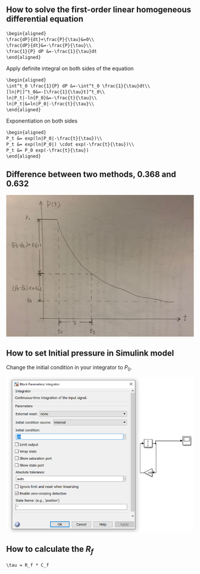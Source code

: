## How to solve the first-order linear homogeneous differential equation
```
\begin{aligned}
\frac{dP}{dt}+\frac{P}{\tau}&=0\\
\frac{dP}{dt}&=-\frac{P}{\tau}\\
\frac{1}{P} dP &=-\frac{1}{\tau}dt
\end{aligned}
```
Apply definite integral on both sides of the equation
```
\begin{aligned}
\int^t_0 \frac{1}{P} dP &=-\int^t_0 \frac{1}{\tau}dt\\
[ln|P|]^t_0&=-[\frac{1}{\tau}t]^t_0\\
ln|P_t|-ln{P_0}&=-\frac{t}{\tau}\\
ln|P_t|&=ln|P_0|-\frac{t}{\tau}\\
\end{aligned}
```
Exponentiation on both sides
```
\begin{aligned}
P_t &= exp(ln|P_0|-\frac{t}{\tau})\\
P_t &= exp(ln|P_0|) \cdot exp(-\frac{t}{\tau})\\
P_t &= P_0 exp(-\frac{t}{\tau})
\end{aligned}
```

## Difference between two methods, 0.368 and 0.632
![](images/lab2_plot.jpg)

## How to set Initial pressure in Simulink model
Change the initial condition in your integrator to $P_0$.

![](images/lab2_simulink.png)

## How to calculate the $R_f$
```
\tau = R_f * C_f
```